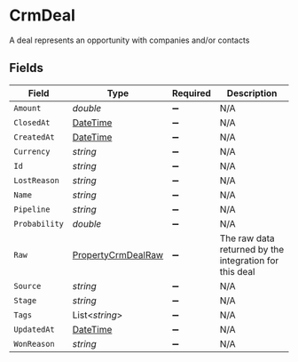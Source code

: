 # CrmDeal

A deal represents an opportunity with companies and/or contacts


## Fields

| Field                                                                                 | Type                                                                                  | Required                                                                              | Description                                                                           |
| ------------------------------------------------------------------------------------- | ------------------------------------------------------------------------------------- | ------------------------------------------------------------------------------------- | ------------------------------------------------------------------------------------- |
| `Amount`                                                                              | *double*                                                                              | :heavy_minus_sign:                                                                    | N/A                                                                                   |
| `ClosedAt`                                                                            | [DateTime](https://learn.microsoft.com/en-us/dotnet/api/system.datetime?view=net-5.0) | :heavy_minus_sign:                                                                    | N/A                                                                                   |
| `CreatedAt`                                                                           | [DateTime](https://learn.microsoft.com/en-us/dotnet/api/system.datetime?view=net-5.0) | :heavy_minus_sign:                                                                    | N/A                                                                                   |
| `Currency`                                                                            | *string*                                                                              | :heavy_minus_sign:                                                                    | N/A                                                                                   |
| `Id`                                                                                  | *string*                                                                              | :heavy_minus_sign:                                                                    | N/A                                                                                   |
| `LostReason`                                                                          | *string*                                                                              | :heavy_minus_sign:                                                                    | N/A                                                                                   |
| `Name`                                                                                | *string*                                                                              | :heavy_minus_sign:                                                                    | N/A                                                                                   |
| `Pipeline`                                                                            | *string*                                                                              | :heavy_minus_sign:                                                                    | N/A                                                                                   |
| `Probability`                                                                         | *double*                                                                              | :heavy_minus_sign:                                                                    | N/A                                                                                   |
| `Raw`                                                                                 | [PropertyCrmDealRaw](../../Models/Components/PropertyCrmDealRaw.md)                   | :heavy_minus_sign:                                                                    | The raw data returned by the integration for this deal                                |
| `Source`                                                                              | *string*                                                                              | :heavy_minus_sign:                                                                    | N/A                                                                                   |
| `Stage`                                                                               | *string*                                                                              | :heavy_minus_sign:                                                                    | N/A                                                                                   |
| `Tags`                                                                                | List<*string*>                                                                        | :heavy_minus_sign:                                                                    | N/A                                                                                   |
| `UpdatedAt`                                                                           | [DateTime](https://learn.microsoft.com/en-us/dotnet/api/system.datetime?view=net-5.0) | :heavy_minus_sign:                                                                    | N/A                                                                                   |
| `WonReason`                                                                           | *string*                                                                              | :heavy_minus_sign:                                                                    | N/A                                                                                   |